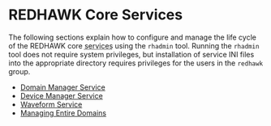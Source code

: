 # REDHAWK Core Services

The following sections explain how to configure and manage the life cycle of the REDHAWK core <abbr title="See Glossary.">services</abbr> using the `rhadmin` tool. Running the `rhadmin` tool does not require system privileges, but installation of service INI files into the appropriate directory requires privileges for the users in the `redhawk` group.

- [Domain Manager Service](../../../appendices/adminservice/redhawkcoreservices/domainmanager.html)  
- [Device Manager Service](../../../appendices/adminservice/redhawkcoreservices/devicemanager.html)  
- [Waveform Service](../../../appendices/adminservice/redhawkcoreservices/waveform.html)  
- [Managing Entire Domains ](../../../appendices/adminservice/redhawkcoreservices/domains.html)  

